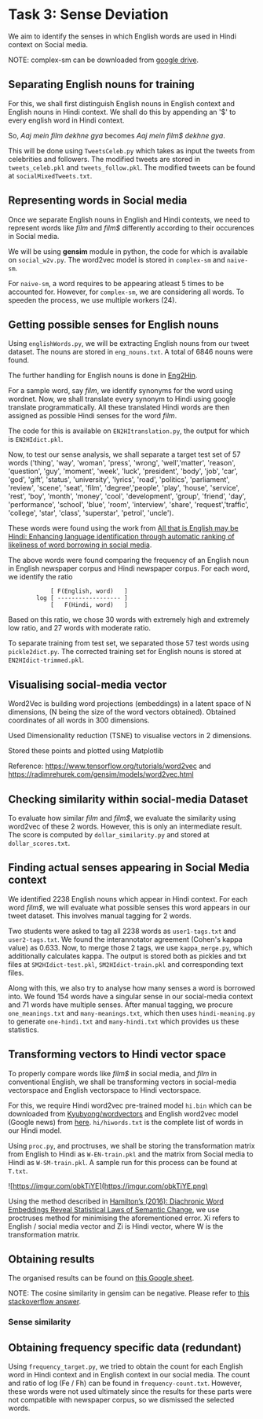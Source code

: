 # Task 3: Sense Deviation

We aim to identify the senses in which English words are used in Hindi context on Social media.

NOTE: complex-sm can be downloaded from [google drive](https://drive.google.com/open?id=1NbLyKQbr5McBXH-FU0PmVq0Md7UGv3QW).

## Separating English nouns for training

For this, we shall first distinguish English nouns in English context and English nouns in Hindi context.
We shall do this by appending an '$' to every english word in Hindi context.

So, _Aaj mein film dekhne gya_ becomes _Aaj mein film$ dekhne gya_.

This will be done using `TweetsCeleb.py` which takes as input the tweets from celebrities and followers.
The modified tweets are stored in `tweets_celeb.pkl` and `tweets_follow.pkl`. The modified tweets
can be found at `socialMixedTweets.txt`.


## Representing words in Social media

 Once we separate English nouns in English and Hindi contexts, we need to represent words like _film_ and
 _film$_ differently according to their occurences in Social media.

 We will be using **gensim** module in python, the code for which is available on `social_w2v.py`.
 The word2vec model is stored in `complex-sm` and `naive-sm`.

 For `naive-sm`, a word requires to be appearing atleast 5 times to be accounted for. However, for `complex-sm`,
 we are considering all words. To speeden the process, we use multiple workers (24).


## Getting possible senses for English nouns

Using `englishWords.py`, we will be extracting English nouns from our tweet dataset. The nouns are stored in
`eng_nouns.txt`. A total of 6846 nouns were found.

The further handling for English nouns is done in [Eng2Hin](Eng2Hin).

For a sample word, say _film_, we identify synonyms for the word using wordnet. Now, we shall translate
every synonym to Hindi using google translate programmatically. All these translated Hindi words are then
assigned as possible Hindi senses for the word _film_.

The code for this is available on `EN2HItranslation.py`, the output for which is `EN2HIdict.pkl`.

Now, to test our sense analysis, we shall separate a target test set of 57 words ('thing', 'way', 'woman', 'press', 'wrong', 'well','matter', 'reason', 'question', 'guy', 'moment', 'week', 'luck',  'president', 'body', 'job', 'car', 'god', 'gift', 'status',  'university', 'lyrics', 'road', 'politics', 'parliament',  'review', 'scene', 'seat', 'film', 'degree','people', 'play', 'house', 'service', 'rest', 'boy', 'month', 'money', 'cool',   'development', 'group', 'friend', 'day', 'performance', 'school', 'blue', 'room', 'interview', 'share', 'request','traffic', 'college', 'star', 'class', 'superstar', 'petrol', 'uncle').

These words were found using the work from [All that is English may be Hindi: Enhancing language identification through
automatic ranking of likeliness of word borrowing in social media](https://arxiv.org/abs/1707.08446).

The above words were found comparing the frequency of an English noun in English newspaper corpus and Hindi newspaper corpus.
For each word, we identify the ratio
```
            [ F(English, word)   ]
        log [ ------------------ ]
            [   F(Hindi, word)   ]
```

Based on this ratio, we chose 30 words with extremely high and extremely low ratio, and 27 words with moderate ratio.

To separate training from test set, we separated those 57 test words using `pickle2dict.py`. The corrected training set
for English nouns is stored at `EN2HIdict-trimmed.pkl`.


## Visualising social-media vector

Word2Vec is building word projections (embeddings) in a latent space of N dimensions, (N being the size of the word vectors obtained). 
Obtained coordinates of all words in 300 dimensions.
 
Used Dimensionality reduction (TSNE) to visualise vectors in 2 dimensions.
 
Stored these points and plotted using Matplotlib

Reference: https://www.tensorflow.org/tutorials/word2vec and https://radimrehurek.com/gensim/models/word2vec.html 


## Checking similarity within social-media Dataset

To evaluate how similar _film_ and _film$_, we evaluate the similarity using word2vec of these 2 words.
However, this is only an intermediate result. The score is computed by `dollar_similarity.py` and stored at `dollar_scores.txt`.


## Finding actual senses appearing in Social Media context

We identified 2238 English nouns which appear in Hindi context. For each word _film$_, we will evaluate what possible
senses this word appears in our tweet dataset. This involves manual tagging for 2 words.

Two students were asked to tag all 2238 words as `user1-tags.txt` and `user2-tags.txt`. We found the interannotator agreement (Cohen's kappa value) as 0.633. Now, to merge those 2 tags, we use `kappa_merge.py`, which additionally calculates kappa.
The output is stored both as pickles and txt files at `SM2HIdict-test.pkl`, `SM2HIdict-train.pkl`
and corresponding text files.

Along with this, we also try to analyse how many senses a word is borrowed into. We found 154 words
have a singular sense in our social-media context and 71 words have multiple senses. After manual tagging,
we procure `one_meanings.txt` and `many-meanings.txt`, which then uses `hindi-meaning.py` to generate
`one-hindi.txt` and `many-hindi.txt` which provides us these statistics.


## Transforming vectors to Hindi vector space

To properly compare words like _film$_ in social media, and _film_ in conventional English, we shall
be transforming vectors in social-media vectorspace and English vectorspace to Hindi vectorspace.

For this, we require Hindi word2vec pre-trained model `hi.bin` which can be downloaded from
[Kyubyong/wordvectors](https://github.com/Kyubyong/wordvectors#pre-trained-models) and English
word2vec model (Google news) from [here](https://github.com/mmihaltz/word2vec-GoogleNews-vectors).
`hi/hiwords.txt` is the complete list of words in our Hindi model.

Using `proc.py`, and proctruses, we shall be storing the transformation matrix from
English to Hindi as `W-EN-train.pkl` and the matrix from Social media to Hindi
as `W-SM-train.pkl`. A sample run for this process can be found at `T.txt`.

![https://imgur.com/obkTiYE](https://imgur.com/obkTiYE.png)

Using the method described in [Hamilton’s (2016): Diachronic Word Embeddings Reveal Statistical Laws of Semantic Change](https://aclanthology.info/pdf/P/P16/P16-1141.pdf), we use proctruses method for minimising the aforementioned error.
Xi refers to English / social media vector and Zi is Hindi vector, where W is the transformation matrix.


## Obtaining results

The organised results can be found on [this Google sheet](https://docs.google.com/spreadsheets/d/1Is0Q2JT_B2GADr4Mfa2qEZckEjZrHVAh2v7hDhpFCM4).

NOTE: The cosine similarity in gensim can be negative. Please refer to 
[this stackoverflow answer](https://stackoverflow.com/questions/42381902/interpreting-negative-word2vec-similarity-from-gensim).

### Sense similarity



## Obtaining frequency specific data (redundant)

Using `frequency_target.py`, we tried to obtain the count for each English word in Hindi context and
in English context in our social media. The count and ratio of log (Fe / Fh) can be found in `frequency-count.txt`.
However, these words were not used ultimately since the results for these parts were not compatible with
newspaper corpus, so we dismissed the selected words.

